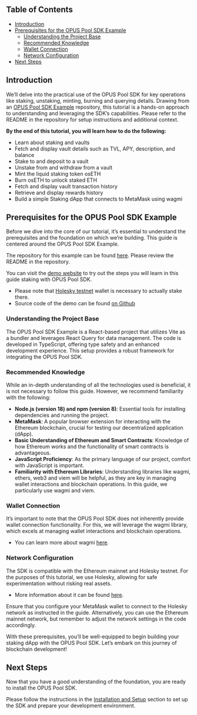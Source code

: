 ## Table of Contents

-   [Introduction](#introduction)
-   [Prerequisites for the OPUS Pool SDK Example](#prerequisites-for-the-opus-pool-sdk-example)
    -   [Understanding the Project Base](#understanding-the-project-base)
    -   [Recommended Knowledge](#recommended-knowledge)
    -   [Wallet Connection](#wallet-connection)
    -   [Network Configuration](#network-configuration)
-   [Next Steps](#next-steps)

## Introduction

We’ll delve into the practical use of the OPUS Pool SDK for key operations like staking, unstaking, minting, burning and querying details. Drawing from an [OPUS Pool SDK Example][opus-pool-example] repository, this tutorial is a hands-on approach to understanding and leveraging the SDK’s capabilities.
Please refer to the README in the repository for setup instructions and additional context.

**By the end of this tutorial, you will learn how to do the following:**

-   Learn about staking and vaults
-   Fetch and display vault details such as TVL, APY, description, and balance
-   Stake to and deposit to a vault
-   Unstake from and withdraw from a vault
-   Mint the liquid staking token osETH
-   Burn osETH to unlock staked ETH
-   Fetch and display vault transaction history
-   Retrieve and display rewards history
-   Build a simple Staking dApp that connects to MetaMask using wagmi

## Prerequisites for the OPUS Pool SDK Example

Before we dive into the core of our tutorial, it’s essential to understand the prerequisites and the foundation on which we’re building. This guide is centered around the OPUS Pool SDK Example.

The repository for this example can be found [here][opus-pool-example]. Please review the README in the repository.

You can visit the [demo website](https://chorusone.github.io/opus-pool-demo/) to try out the steps you will learn in this guide staking with OPUS Pool SDK.

-   Please note that [Holesky testnet](https://github.com/eth-clients/holesky) wallet is necessary to actually stake there.
-   Source code of the demo can be found [on Github](https://github.com/chorusOne/opus-pool-demo)

### Understanding the Project Base

The OPUS Pool SDK Example is a React-based project that utilizes Vite as a bundler and leverages React Query for data management. The code is developed in TypeScript, offering type safety and an enhanced development experience. This setup provides a robust framework for integrating the OPUS Pool SDK.

### Recommended Knowledge

While an in-depth understanding of all the technologies used is beneficial, it is not necessary to follow this guide. However, we recommend familiarity with the following:

-   **Node.js (version 18) and npm (version 8)**: Essential tools for installing dependencies and running the project.
-   **MetaMask**: A popular browser extension for interacting with the Ethereum blockchain, crucial for testing our decentralized application (dApp).
-   **Basic Understanding of Ethereum and Smart Contracts**: Knowledge of how Ethereum works and the functionality of smart contracts is advantageous.
-   **JavaScript Proficiency**: As the primary language of our project, comfort with JavaScript is important.
-   **Familiarity with Ethereum Libraries**: Understanding libraries like wagmi, ethers, web3 and viem will be helpful, as they are key in managing wallet interactions and blockchain operations. In this guide, we particularly use wagmi and viem.

### Wallet Connection

It’s important to note that the OPUS Pool SDK does not inherently provide wallet connection functionality. For this, we will leverage the wagmi library, which excels at managing wallet interactions and blockchain operations.

-   You can learn more about wagmi [here][wagmi].

### Network Configuration

The SDK is compatible with the Ethereum mainnet and Holesky testnet. For the purposes of this tutorial, we use Holesky, allowing for safe experimentation without risking real assets.

-   More information about it can be found [here][holesky].

Ensure that you configure your MetaMask wallet to connect to the Holesky network as instructed in the guide. Alternatively, you can use the Ethereum mainnet network, but remember to adjust the network settings in the code accordingly.

With these prerequisites, you’ll be well-equipped to begin building your staking dApp with the OPUS Pool SDK. Let’s embark on this journey of blockchain development!

## Next Steps

Now that you have a good understanding of the foundation, you are ready to install the OPUS Pool SDK.

Please follow the instructions in the [Installation and Setup][installation] section to set up the SDK and prepare your development environment.

[opus-pool-example]: https://github.com/ChorusOne/opus-pool-demo
[wagmi]: https://wagmi.sh
[holesky]: https://github.com/eth-clients/holesky
[installation]: 1-installation-and-setup.md
